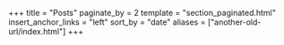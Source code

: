 +++
title = "Posts"
paginate_by = 2
template = "section_paginated.html"
insert_anchor_links = "left"
sort_by = "date"
aliases = ["another-old-url/index.html"]
+++

